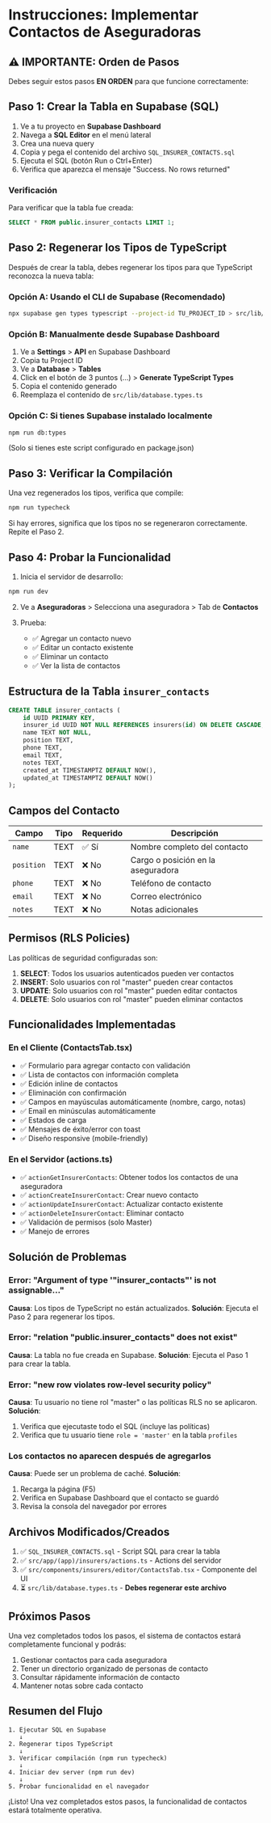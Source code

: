 # Instrucciones: Implementar Contactos de Aseguradoras

## ⚠️ IMPORTANTE: Orden de Pasos

Debes seguir estos pasos **EN ORDEN** para que funcione correctamente:

## Paso 1: Crear la Tabla en Supabase (SQL)

1. Ve a tu proyecto en **Supabase Dashboard**
2. Navega a **SQL Editor** en el menú lateral
3. Crea una nueva query
4. Copia y pega el contenido del archivo `SQL_INSURER_CONTACTS.sql`
5. Ejecuta el SQL (botón Run o Ctrl+Enter)
6. Verifica que aparezca el mensaje "Success. No rows returned"

### Verificación
Para verificar que la tabla fue creada:
```sql
SELECT * FROM public.insurer_contacts LIMIT 1;
```

## Paso 2: Regenerar los Tipos de TypeScript

Después de crear la tabla, debes regenerar los tipos para que TypeScript reconozca la nueva tabla:

### Opción A: Usando el CLI de Supabase (Recomendado)
```bash
npx supabase gen types typescript --project-id TU_PROJECT_ID > src/lib/database.types.ts
```

### Opción B: Manualmente desde Supabase Dashboard
1. Ve a **Settings** > **API** en Supabase Dashboard
2. Copia tu Project ID
3. Ve a **Database** > **Tables**
4. Click en el botón de 3 puntos (...) > **Generate TypeScript Types**
5. Copia el contenido generado
6. Reemplaza el contenido de `src/lib/database.types.ts`

### Opción C: Si tienes Supabase instalado localmente
```bash
npm run db:types
```
(Solo si tienes este script configurado en package.json)

## Paso 3: Verificar la Compilación

Una vez regenerados los tipos, verifica que compile:

```bash
npm run typecheck
```

Si hay errores, significa que los tipos no se regeneraron correctamente. Repite el Paso 2.

## Paso 4: Probar la Funcionalidad

1. Inicia el servidor de desarrollo:
```bash
npm run dev
```

2. Ve a **Aseguradoras** > Selecciona una aseguradora > Tab de **Contactos**

3. Prueba:
   - ✅ Agregar un contacto nuevo
   - ✅ Editar un contacto existente
   - ✅ Eliminar un contacto
   - ✅ Ver la lista de contactos

## Estructura de la Tabla `insurer_contacts`

```sql
CREATE TABLE insurer_contacts (
    id UUID PRIMARY KEY,
    insurer_id UUID NOT NULL REFERENCES insurers(id) ON DELETE CASCADE,
    name TEXT NOT NULL,
    position TEXT,
    phone TEXT,
    email TEXT,
    notes TEXT,
    created_at TIMESTAMPTZ DEFAULT NOW(),
    updated_at TIMESTAMPTZ DEFAULT NOW()
);
```

## Campos del Contacto

| Campo | Tipo | Requerido | Descripción |
|-------|------|-----------|-------------|
| `name` | TEXT | ✅ Sí | Nombre completo del contacto |
| `position` | TEXT | ❌ No | Cargo o posición en la aseguradora |
| `phone` | TEXT | ❌ No | Teléfono de contacto |
| `email` | TEXT | ❌ No | Correo electrónico |
| `notes` | TEXT | ❌ No | Notas adicionales |

## Permisos (RLS Policies)

Las políticas de seguridad configuradas son:

1. **SELECT**: Todos los usuarios autenticados pueden ver contactos
2. **INSERT**: Solo usuarios con rol "master" pueden crear contactos
3. **UPDATE**: Solo usuarios con rol "master" pueden editar contactos  
4. **DELETE**: Solo usuarios con rol "master" pueden eliminar contactos

## Funcionalidades Implementadas

### En el Cliente (ContactsTab.tsx)
- ✅ Formulario para agregar contacto con validación
- ✅ Lista de contactos con información completa
- ✅ Edición inline de contactos
- ✅ Eliminación con confirmación
- ✅ Campos en mayúsculas automáticamente (nombre, cargo, notas)
- ✅ Email en minúsculas automáticamente
- ✅ Estados de carga
- ✅ Mensajes de éxito/error con toast
- ✅ Diseño responsive (mobile-friendly)

### En el Servidor (actions.ts)
- ✅ `actionGetInsurerContacts`: Obtener todos los contactos de una aseguradora
- ✅ `actionCreateInsurerContact`: Crear nuevo contacto
- ✅ `actionUpdateInsurerContact`: Actualizar contacto existente
- ✅ `actionDeleteInsurerContact`: Eliminar contacto
- ✅ Validación de permisos (solo Master)
- ✅ Manejo de errores

## Solución de Problemas

### Error: "Argument of type '\"insurer_contacts\"' is not assignable..."
**Causa**: Los tipos de TypeScript no están actualizados.
**Solución**: Ejecuta el Paso 2 para regenerar los tipos.

### Error: "relation \"public.insurer_contacts\" does not exist"
**Causa**: La tabla no fue creada en Supabase.
**Solución**: Ejecuta el Paso 1 para crear la tabla.

### Error: "new row violates row-level security policy"
**Causa**: Tu usuario no tiene rol "master" o las políticas RLS no se aplicaron.
**Solución**: 
1. Verifica que ejecutaste todo el SQL (incluye las políticas)
2. Verifica que tu usuario tiene `role = 'master'` en la tabla `profiles`

### Los contactos no aparecen después de agregarlos
**Causa**: Puede ser un problema de caché.
**Solución**: 
1. Recarga la página (F5)
2. Verifica en Supabase Dashboard que el contacto se guardó
3. Revisa la consola del navegador por errores

## Archivos Modificados/Creados

1. ✅ `SQL_INSURER_CONTACTS.sql` - Script SQL para crear la tabla
2. ✅ `src/app/(app)/insurers/actions.ts` - Actions del servidor
3. ✅ `src/components/insurers/editor/ContactsTab.tsx` - Componente del UI
4. ⏳ `src/lib/database.types.ts` - **Debes regenerar este archivo**

## Próximos Pasos

Una vez completados todos los pasos, el sistema de contactos estará completamente funcional y podrás:

1. Gestionar contactos para cada aseguradora
2. Tener un directorio organizado de personas de contacto
3. Consultar rápidamente información de contacto
4. Mantener notas sobre cada contacto

## Resumen del Flujo

```
1. Ejecutar SQL en Supabase
   ↓
2. Regenerar tipos TypeScript
   ↓
3. Verificar compilación (npm run typecheck)
   ↓
4. Iniciar dev server (npm run dev)
   ↓
5. Probar funcionalidad en el navegador
```

¡Listo! Una vez completados estos pasos, la funcionalidad de contactos estará totalmente operativa.
